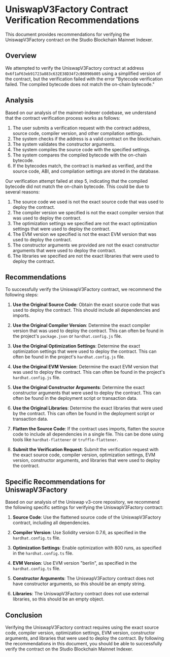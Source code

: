 # UniswapV3Factory Contract Verification Recommendations

This document provides recommendations for verifying the UniswapV3Factory contract on the Studio Blockchain Mainnet Indexer.

## Overview

We attempted to verify the UniswapV3Factory contract at address `0x6f1aF63eb91723a883c632E38D34f2cB6090b805` using a simplified version of the contract, but the verification failed with the error "Bytecode verification failed. The compiled bytecode does not match the on-chain bytecode."

## Analysis

Based on our analysis of the mainnet-indexer codebase, we understand that the contract verification process works as follows:

1. The user submits a verification request with the contract address, source code, compiler version, and other compilation settings.
2. The system checks if the address is a valid contract on the blockchain.
3. The system validates the constructor arguments.
4. The system compiles the source code with the specified settings.
5. The system compares the compiled bytecode with the on-chain bytecode.
6. If the bytecodes match, the contract is marked as verified, and the source code, ABI, and compilation settings are stored in the database.

Our verification attempt failed at step 5, indicating that the compiled bytecode did not match the on-chain bytecode. This could be due to several reasons:

1. The source code we used is not the exact source code that was used to deploy the contract.
2. The compiler version we specified is not the exact compiler version that was used to deploy the contract.
3. The optimization settings we specified are not the exact optimization settings that were used to deploy the contract.
4. The EVM version we specified is not the exact EVM version that was used to deploy the contract.
5. The constructor arguments we provided are not the exact constructor arguments that were used to deploy the contract.
6. The libraries we specified are not the exact libraries that were used to deploy the contract.

## Recommendations

To successfully verify the UniswapV3Factory contract, we recommend the following steps:

1. **Use the Original Source Code**: Obtain the exact source code that was used to deploy the contract. This should include all dependencies and imports.

2. **Use the Original Compiler Version**: Determine the exact compiler version that was used to deploy the contract. This can often be found in the project's `package.json` or `hardhat.config.js` file.

3. **Use the Original Optimization Settings**: Determine the exact optimization settings that were used to deploy the contract. This can often be found in the project's `hardhat.config.js` file.

4. **Use the Original EVM Version**: Determine the exact EVM version that was used to deploy the contract. This can often be found in the project's `hardhat.config.js` file.

5. **Use the Original Constructor Arguments**: Determine the exact constructor arguments that were used to deploy the contract. This can often be found in the deployment script or transaction data.

6. **Use the Original Libraries**: Determine the exact libraries that were used by the contract. This can often be found in the deployment script or transaction data.

7. **Flatten the Source Code**: If the contract uses imports, flatten the source code to include all dependencies in a single file. This can be done using tools like `hardhat-flattener` or `truffle-flattener`.

8. **Submit the Verification Request**: Submit the verification request with the exact source code, compiler version, optimization settings, EVM version, constructor arguments, and libraries that were used to deploy the contract.

## Specific Recommendations for UniswapV3Factory

Based on our analysis of the Uniswap v3-core repository, we recommend the following specific settings for verifying the UniswapV3Factory contract:

1. **Source Code**: Use the flattened source code of the UniswapV3Factory contract, including all dependencies.

2. **Compiler Version**: Use Solidity version 0.7.6, as specified in the `hardhat.config.ts` file.

3. **Optimization Settings**: Enable optimization with 800 runs, as specified in the `hardhat.config.ts` file.

4. **EVM Version**: Use EVM version "berlin", as specified in the `hardhat.config.ts` file.

5. **Constructor Arguments**: The UniswapV3Factory contract does not have constructor arguments, so this should be an empty string.

6. **Libraries**: The UniswapV3Factory contract does not use external libraries, so this should be an empty object.

## Conclusion

Verifying the UniswapV3Factory contract requires using the exact source code, compiler version, optimization settings, EVM version, constructor arguments, and libraries that were used to deploy the contract. By following the recommendations in this document, you should be able to successfully verify the contract on the Studio Blockchain Mainnet Indexer.

